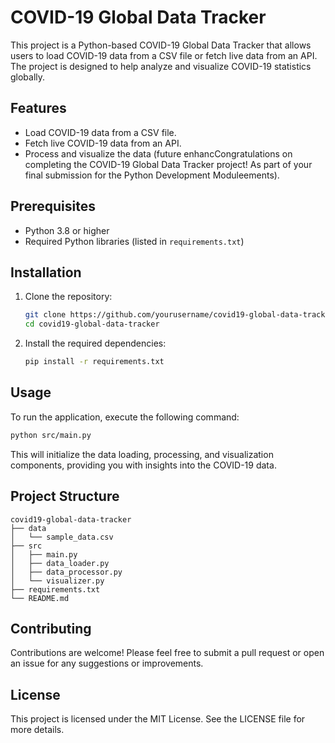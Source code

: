 # COVID-19 Global Data Tracker

This project is a Python-based COVID-19 Global Data Tracker that allows users to load COVID-19 data from a CSV file or fetch live data from an API. The project is designed to help analyze and visualize COVID-19 statistics globally.

## Features
- Load COVID-19 data from a CSV file.
- Fetch live COVID-19 data from an API.
- Process and visualize the data (future enhancCongratulations on completing the COVID-19 Global Data Tracker project! As part of your final submission for the Python Development Moduleements).

## Prerequisites
- Python 3.8 or higher
- Required Python libraries (listed in `requirements.txt`)

## Installation
1. Clone the repository:
   ```bash
   git clone https://github.com/yourusername/covid19-global-data-tracker.git
   cd covid19-global-data-tracker
   ```

2. Install the required dependencies:
   ```bash
   pip install -r requirements.txt
   ```

## Usage
To run the application, execute the following command:
```bash
python src/main.py
```

This will initialize the data loading, processing, and visualization components, providing you with insights into the COVID-19 data.

## Project Structure
```
covid19-global-data-tracker
├── data
│   └── sample_data.csv
├── src
│   ├── main.py
│   ├── data_loader.py
│   ├── data_processor.py
│   └── visualizer.py
├── requirements.txt
└── README.md
```

## Contributing
Contributions are welcome! Please feel free to submit a pull request or open an issue for any suggestions or improvements.

## License
This project is licensed under the MIT License. See the LICENSE file for more details.